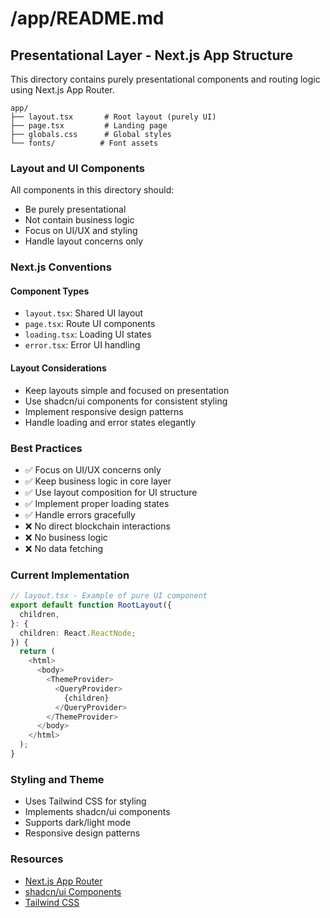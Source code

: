 # /app/README.md

## Presentational Layer - Next.js App Structure

This directory contains purely presentational components and routing logic using Next.js App Router.

```
app/
├── layout.tsx       # Root layout (purely UI)
├── page.tsx         # Landing page
├── globals.css      # Global styles
└── fonts/          # Font assets
```

### Layout and UI Components

All components in this directory should:
- Be purely presentational
- Not contain business logic
- Focus on UI/UX and styling
- Handle layout concerns only

### Next.js Conventions

#### Component Types
- `layout.tsx`: Shared UI layout
- `page.tsx`: Route UI components
- `loading.tsx`: Loading UI states
- `error.tsx`: Error UI handling

#### Layout Considerations
- Keep layouts simple and focused on presentation
- Use shadcn/ui components for consistent styling
- Implement responsive design patterns
- Handle loading and error states elegantly

### Best Practices

- ✅ Focus on UI/UX concerns only
- ✅ Keep business logic in core layer
- ✅ Use layout composition for UI structure
- ✅ Implement proper loading states
- ✅ Handle errors gracefully
- ❌ No direct blockchain interactions
- ❌ No business logic
- ❌ No data fetching

### Current Implementation

```typescript
// layout.tsx - Example of pure UI component
export default function RootLayout({
  children,
}: {
  children: React.ReactNode;
}) {
  return (
    <html>
      <body>
        <ThemeProvider>
          <QueryProvider>
            {children}
          </QueryProvider>
        </ThemeProvider>
      </body>
    </html>
  );
}
```

### Styling and Theme

- Uses Tailwind CSS for styling
- Implements shadcn/ui components
- Supports dark/light mode
- Responsive design patterns

### Resources

- [Next.js App Router](https://nextjs.org/docs/app)
- [shadcn/ui Components](https://ui.shadcn.com)
- [Tailwind CSS](https://tailwindcss.com)